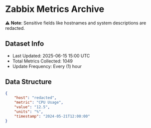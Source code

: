 # Zabbix Metrics Archive

⚠️ **Note**: Sensitive fields like hostnames and system descriptions are redacted.

## Dataset Info
- Last Updated: 2025-06-15 15:00 UTC
- Total Metrics Collected: 1049
- Update Frequency: Every (1) hour

## Data Structure
```json
{
    "host": "redacted",
    "metric": "CPU Usage",
    "value": "12.5",
    "units": "%",
    "timestamp": "2024-05-21T12:00:00"
}
```
